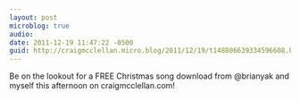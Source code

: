 ```yaml
---
layout: post
microblog: true
audio: 
date: 2011-12-19 11:47:22 -0500
guid: http://craigmcclellan.micro.blog/2011/12/19/t148806639334596608.html
---
```

Be on the lookout for a FREE Christmas song download from @brianyak and myself this afternoon on craigmcclellan.com!
